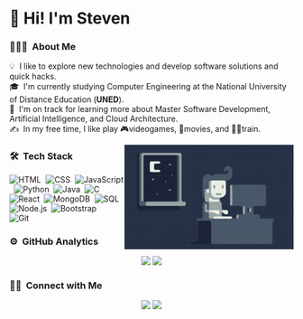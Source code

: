 <h1>👋 Hi! I'm Steven</h1>

### 👨🏻‍💻 &nbsp;About Me

💡 &nbsp;I like to explore new technologies and develop software solutions and quick hacks.\
🎓 &nbsp;I'm currently studying Computer Engineering at the National University of Distance Education (**UNED**).\
🌱 &nbsp;I'm on track for learning more about Master Software Development, Artificial Intelligence, and Cloud Architecture.\
✍️ &nbsp;In my free time, I like play 🎮videogames, 🎥movies, and 🏋️‍♂️train.

<img alt="Night Coding" src="https://raw.githubusercontent.com/AVS1508/AVS1508/master/assets/Night-Coding.gif" align="right"/>

### 🛠 &nbsp;Tech Stack

![HTML](https://img.shields.io/badge/-HTML-05122A?style=flat&logo=HTML5)&nbsp;
![CSS](https://img.shields.io/badge/-CSS-05122A?style=flat&logo=CSS3&logoColor=1572B6)&nbsp;
![JavaScript](https://img.shields.io/badge/-JavaScript-05122A?style=flat&logo=javascript)&nbsp;
![Python](https://img.shields.io/badge/-Python-05122A?style=flat&logo=python)&nbsp;
![Java](https://img.shields.io/badge/-Java-05122A?style=flat&logo=Java&logoColor=FFA518)&nbsp;
![C](https://img.shields.io/badge/-C-05122A?style=flat&logo=C&logoColor=A8B9CC)&nbsp;
![React](https://img.shields.io/badge/-React-05122A?style=flat&logo=react)&nbsp;
![MongoDB](https://img.shields.io/badge/-Mongodb-05122A?style=flat&logo=mongodb)&nbsp;
![SQL](https://img.shields.io/badge/-MySql-05122A?style=flat&logo=mysql)&nbsp;
![Node.js](https://img.shields.io/badge/-Node.js-05122A?style=flat&logo=node.js)&nbsp;
![Bootstrap](https://img.shields.io/badge/-Bootstrap-05122A?style=flat&logo=bootstrap&logoColor=563D7C)\
![Git](https://img.shields.io/badge/-Git-05122A?style=flat&logo=git)&nbsp;

### ⚙️ &nbsp;GitHub Analytics

<p align="center">
  <img height="180em" src="https://github-readme-stats-eight-theta.vercel.app/api?username=SGarcia96&show_icons=true&theme=algolia&include_all_commits=true&count_private=true"/>
  <img height="180em" src="https://github-readme-stats-eight-theta.vercel.app/api/top-langs/?username=SGarcia96&layout=compact&langs_count=8&theme=algolia"/>
</a>
</p>

### 🤝🏻 &nbsp;Connect with Me

<p align="center">
<a target="_blank" href="#building..." rel="noopener noreferrer nofollow"><img src="https://img.shields.io/badge/-building website...-3423A6?style=flat&logo=Google-Chrome&logoColor=white"/></a>
<a target="_blank" href="https://www.linkedin.com/in/sgarciadev/" rel="noopener noreferrer nofollow"><img src="https://img.shields.io/badge/-Steven%20Garcia%20-0077B5?style=flat&logo=Linkedin&logoColor=white"/></a>
</p>
